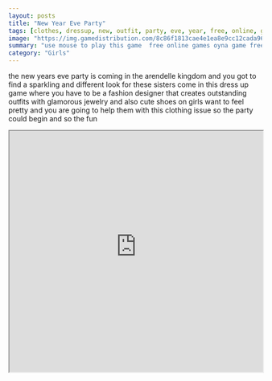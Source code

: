 ```yaml
---
layout: posts
title: "New Year Eve Party"
tags: [clothes, dressup, new, outfit, party, eve, year, free, online, games, oyna, game, free, games, play, play, games]
image: "https://img.gamedistribution.com/8c86f1813cae4e1ea8e9cc12cada96ad.jpg"
summary: "use mouse to play this game  free online games oyna game free games play play games"
category: "Girls"
---
```


the new years eve party is coming in the arendelle kingdom and you got to find a sparkling and different look for these sisters come in this dress up game where you have to be a fashion designer that creates outstanding outfits with glamorous jewelry and also cute shoes on girls want to feel pretty and you are going to help them with this clothing issue so the party could begin and so the fun

<iframe width="100%" height="480px;" src="https://html5.gamedistribution.com/8c86f1813cae4e1ea8e9cc12cada96ad/"></iframe>